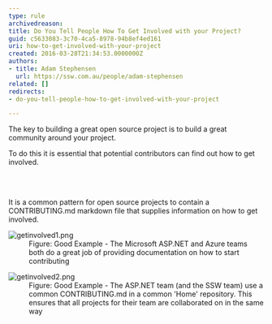 ```yaml
---
type: rule
archivedreason: 
title: Do You Tell People How To Get Involved with your Project?
guid: c5633083-3c70-4ca5-8978-94b8ef4ed161
uri: how-to-get-involved-with-your-project
created: 2016-03-28T21:34:53.0000000Z
authors:
- title: Adam Stephensen
  url: https://ssw.com.au/people/adam-stephensen
related: []
redirects:
- do-you-tell-people-how-to-get-involved-with-your-project

---
```



<p>The key to building a great open source project is to build a great community around your project.</p><p>To do this it is essential that potential contributors can find out how to get involved.​</p>
<br><excerpt class='endintro'></excerpt><br>
<p>​​It is a common pattern for open source projects to contain a CONTRIBUTING.md markdown file that supplies information on how to get involved.​​
</p><dl class="goodImage"><dt>
      <img src="/PublishingImages/getinvolved1.png" alt="getinvolved1.png" />
   </dt><dd>Figure&#58; Good Example - The Microsoft ASP.NET and Azure teams both do a great job of providing documentation on how to start contributing</dd></dl><dl class="goodImage"><dt>
         <img src="/PublishingImages/getinvolved2.png" alt="getinvolved2.png" />
      </dt><dd>Figure&#58; Good Example - The ASP.NET team (and the SSW team) use a common CONTRIBUTING.md in a common 'Home' repository. This ensures that all projects for their team are collaborated on in the same way</dd></dl>


